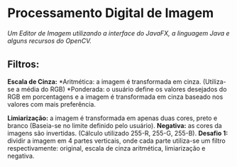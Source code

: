 # Processamento Digital de Imagem
###### Um Editor de Imagem utilizando a interface do JavaFX, a linguagem Java e alguns recursos do OpenCV.

## **Filtros:**

**Escala de Cinza:**
  *Aritmética: a imagem é transformada em cinza. (Utiliza-se a média do RGB)
  *Ponderada: o usuário define os valores desejados do RGB em porcentagens e a imagem é transformada em cinza baseado nos valores com mais preferência.
  
**Limiarização:** a imagem é transformada em apenas duas cores, preto e branco (Baseia-se no limite definido pelo usuário).
**Negativa:** as cores da imagens são invertidas. (Cálculo utilizado 255-R, 255-G, 255-B).
**Desafio 1:** dividir a imagem em 4 partes verticais, onde cada parte utiliza-se um filtro respectivamente: original, escala de cinza aritmética, limiarização e negativa.
  
